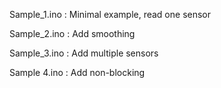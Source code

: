 Sample_1.ino : Minimal example, read one sensor

Sample_2.ino : Add smoothing

Sample_3.ino : Add multiple sensors

Sample 4.ino : Add non-blocking 
